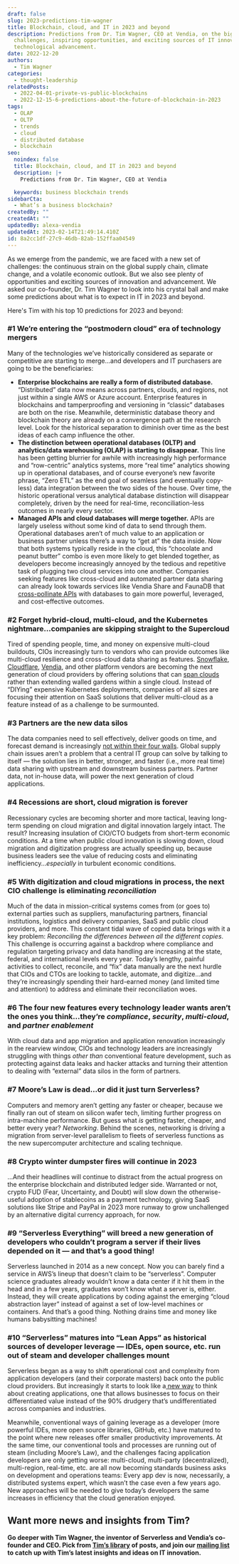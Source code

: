 ```yaml
---
draft: false
slug: 2023-predictions-tim-wagner
title: Blockchain, cloud, and IT in 2023 and beyond
description: Predictions from Dr. Tim Wagner, CEO at Vendia, on the big
  challenges, inspiring opportunities, and exciting sources of IT innovation and
  technological advancement.
date: 2022-12-20
authors:
  - Tim Wagner
categories:
  - thought-leadership
relatedPosts:
  - 2022-04-01-private-vs-public-blockchains
  - 2022-12-15-6-predictions-about-the-future-of-blockchain-in-2023
tags:
  - OLAP
  - OLTP
  - trends
  - cloud
  - distributed database
  - blockchain
seo:
  noindex: false
  title: Blockchain, cloud, and IT in 2023 and beyond
  description: |+
    Predictions from Dr. Tim Wagner, CEO at Vendia

  keywords: business blockchain trends
sidebarCta:
  - What’s a business blockchain?
createdBy: ""
createdAt: ""
updatedBy: alexa-vendia
updatedAt: 2023-02-14T21:49:14.410Z
id: 8a2cc1df-27c9-46db-82ab-152ffaa04549
---
```


As we emerge from the pandemic, we are faced with a new set of challenges: the continuous strain on the global supply chain, climate change, and a volatile economic outlook. But we also see plenty of opportunities and exciting sources of innovation and advancement. We asked our co-founder, Dr. Tim Wagner to look into his crystal ball and make some predictions about what is to expect in IT in 2023 and beyond. 

Here's Tim with his top 10 predictions for 2023 and beyond:

### #1 We’re entering the “postmodern cloud” era of technology mergers

Many of the technologies we’ve historically considered as separate or competitive are starting to merge…and developers and IT purchasers are going to be the beneficiaries:

- **Enterprise blockchains are really a form of distributed database.** “Distributed” data now means across partners, clouds, and regions, not just within a single AWS or Azure account. Enterprise features in blockchains and tamperproofing and versioning in “classic” databases are both on the rise. Meanwhile, deterministic database theory and blockchain theory are already on a convergence path at the research level. Look for the historical separation to diminish over time as the best ideas of each camp influence the other.
- **The distinction between operational databases (OLTP) and analytics/data warehousing (OLAP) is starting to disappear.**
  This line has been getting blurrier for awhile with increasingly high performance and “row-centric” analytics systems, more “real time” analytics showing up in operational databases, and of course everyone’s new favorite phrase, “Zero ETL” as the end goal of seamless (and eventually copy-less) data integration between the two sides of the house. Over time, the historic operational versus analytical database distinction will disappear completely, driven by the need for real-time, reconciliation-less outcomes in nearly every sector.
- **Managed APIs and cloud databases will merge together.**
  APIs are largely useless without some kind of data to send through them. Operational databases aren’t of much value to an application or business partner unless there’s a way to “get at” the data inside. Now that both systems typically reside in the cloud, this “chocolate and peanut butter” combo is even more likely to get blended together, as developers become increasingly annoyed by the tedious and repetitive task of plugging two cloud services into one another. Companies seeking features like cross-cloud and automated partner data sharing can already look towards services like Vendia Share and FaunaDB that [cross-pollinate APIs](https://www.vendia.com/blog/api-design-best-practices) with databases to gain more powerful, leveraged, and cost-effective outcomes.

### #2 Forget hybrid-cloud, multi-cloud, and the Kubernetes nightmare…companies are skipping straight to the Supercloud

Tired of spending people, time, and money on expensive multi-cloud buildouts, CIOs increasingly turn to vendors who can provide outcomes like multi-cloud resilience and cross-cloud data sharing as features. [Snowflake](https://www.snowflake.com/en/), [Cloudflare](https://www.cloudflare.com), [Vendia](https://vendia.com), and other platform vendors are becoming the next generation of cloud providers by offering solutions that can [span clouds](https://www.vendia.com/blog/no-more-multicloud) rather than extending walled gardens within a single cloud. Instead of “DIYing” expensive Kubernetes deployments, companies of all sizes are focusing their attention on SaaS solutions that deliver multi-cloud as a feature instead of as a challenge to be surmounted.

### #3 Partners are the new data silos

The data companies need to sell effectively, deliver goods on time, and forecast demand is increasingly [not within their four walls](https://www.vendia.com/blog/real-time-data-sharing-challenges). Global supply chain issues aren’t a problem that a central IT group can solve by talking to itself — the solution lies in better, stronger, and faster (i.e., more real time) data sharing with upstream and downstream business partners. Partner data, not in-house data, will power the next generation of cloud applications.

### #4 Recessions are short, cloud migration is forever

Recessionary cycles are becoming shorter and more tactical, leaving long-term spending on cloud migration and digital innovation largely intact. The result? Increasing insulation of CIO/CTO budgets from short-term economic conditions. At a time when public cloud innovation is slowing down, cloud migration and digitization progress are actually speeding up, because business leaders see the value of reducing costs and eliminating inefficiency…*especially* in turbulent economic conditions.

### #5 With digitization and cloud migrations in process, the next CIO challenge is eliminating *reconciliation*

Much of the data in mission-critical systems comes from (or goes to) external parties such as suppliers, manufacturing partners, financial institutions, logistics and delivery companies, SaaS and public cloud providers, and more. This constant tidal wave of copied data brings with it a key problem: *Reconciling the differences between all the different copies*. This challenge is occurring against a backdrop where compliance and regulation targeting privacy and data handling are increasing at the state, federal, and international levels every year. Today’s lengthy, painful activities to collect, reconcile, and “fix” data manually are the next hurdle that CIOs and CTOs are looking to tackle, automate, and digitize…and they’re increasingly spending their hard-earned money (and limited time and attention) to address and eliminate their reconciliation woes.

### #6 The four new features every technology leader wants aren’t the ones you think…they’re *compliance*, *security*, *multi-cloud*, and *partner enablement*

With cloud data and app migration and application renovation increasingly in the rearview window, CIOs and technology leaders are increasingly struggling with things *other than* conventional feature development, such as protecting against data leaks and hacker attacks and turning their attention to dealing with “external” data silos in the form of partners.

### #7 Moore’s Law is dead…or did it just turn Serverless?

Computers and memory aren’t getting any faster or cheaper, because we finally ran out of steam on silicon wafer tech, limiting further progress on intra-machine performance. But guess what *is* getting faster, cheaper, and better every year? *Networking*. Behind the scenes, networking is driving a migration from server-level parallelism to fleets of serverless functions as the new supercomputer architecture and scaling technique.

### #8 Crypto winter dumpster fires will continue in 2023

…And their headlines will continue to distract from the actual progress on the enterprise blockchain and distributed ledger side. Warranted or not, crypto FUD (Fear, Uncertainty, and Doubt) will slow down the otherwise-useful adoption of stablecoins as a payment technology, giving SaaS solutions like Stripe and PayPal in 2023 more runway to grow unchallenged by an alternative digital currency approach, for now.

### #9 “Serverless Everything” will breed a new generation of developers who couldn’t program a server if their lives depended on it — and that’s a good thing!

Serverless launched in 2014 as a new concept. Now you can barely find a service in AWS’s lineup that doesn’t claim to be “serverless”. Computer science graduates already wouldn’t know a data center if it hit them in the head and in a few years, graduates won’t know what a server is, either. Instead, they will create applications by coding against the emerging “cloud abstraction layer” instead of against a set of low-level machines or containers. And that’s a good thing. Nothing drains time and money like humans babysitting machines!

### #10 “Serverless” matures into “Lean Apps” as historical sources of developer leverage — IDEs, open source, etc. run out of steam and developer challenges mount

Serverless began as a way to shift operational cost and complexity from application developers (and their corporate masters) back onto the public cloud providers. But increasingly it starts to look like a[ new way](https://www.vendia.com/blog/lean-app) to think about creating applications, one that allows businesses to focus on their differentiated value instead of the 90% drudgery that’s undifferentiated across companies and industries.

Meanwhile, conventional ways of gaining leverage as a developer (more powerful IDEs, more open source libraries, GitHub, etc.) have matured to the point where new releases offer smaller productivity improvements. At the same time, our conventional tools and processes are running out of steam (including Moore’s Law), and the challenges facing application developers are only getting worse: multi-cloud, multi-party (decentralized), multi-region, real-time, etc. are all now becoming standards business asks on development and operations teams: Every app dev is now, necessarily, a distributed systems expert, which wasn’t the case even a few years ago. New approaches will be needed to give today’s developers the same increases in efficiency that the cloud generation enjoyed.

## Want more news and insights from Tim?

**Go deeper with Tim Wagner, the inventor of Serverless and Vendia’s co-founder and CEO. Pick from [Tim’s library](https://www.vendia.com/blog/author/tim-wagner) of posts, and join our [mailing list](vendia.com/resources/wagner-newsletter) to catch up with Tim’s latest insights and ideas on IT innovation.**